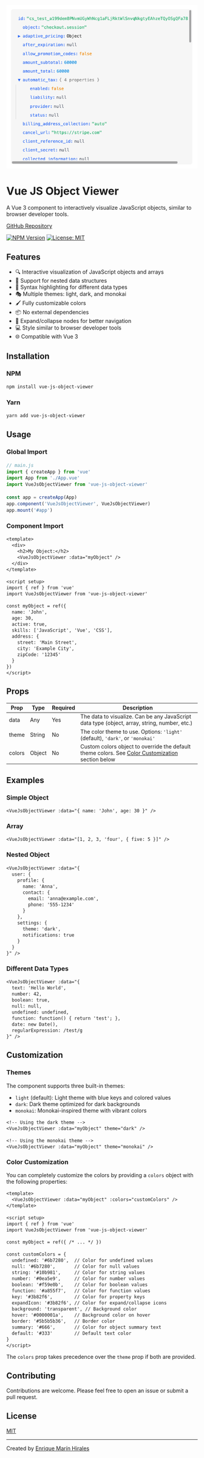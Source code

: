 ![Vue JS Object Viewer](https://github.com/enrique159/vue-js-object-viewer/blob/main/example.png?raw=true)

# Vue JS Object Viewer

A Vue 3 component to interactively visualize JavaScript objects, similar to browser developer tools.

[GitHub Repository](https://github.com/enrique159/vue-js-object-viewer)

[![NPM Version](https://img.shields.io/npm/v/vue-js-object-viewer.svg)](https://www.npmjs.com/package/vue-js-object-viewer)
[![License: MIT](https://img.shields.io/badge/License-MIT-yellow.svg)](https://opensource.org/licenses/MIT)

## Features

- 🔍 Interactive visualization of JavaScript objects and arrays
- 🌳 Support for nested data structures
- 🎨 Syntax highlighting for different data types
- 🎭 Multiple themes: light, dark, and monokai
- 🖌️ Fully customizable colors
- 📦 No external dependencies
- 🔄 Expand/collapse nodes for better navigation
- 💻 Style similar to browser developer tools
- 🌐 Compatible with Vue 3

## Installation

### NPM

```bash
npm install vue-js-object-viewer
```

### Yarn

```bash
yarn add vue-js-object-viewer
```

## Usage

### Global Import

```javascript
// main.js
import { createApp } from 'vue'
import App from './App.vue'
import VueJsObjectViewer from 'vue-js-object-viewer'

const app = createApp(App)
app.component('VueJsObjectViewer', VueJsObjectViewer)
app.mount('#app')
```

### Component Import

```vue
<template>
  <div>
    <h2>My Object:</h2>
    <VueJsObjectViewer :data="myObject" />
  </div>
</template>

<script setup>
import { ref } from 'vue'
import VueJsObjectViewer from 'vue-js-object-viewer'

const myObject = ref({
  name: 'John',
  age: 30,
  active: true,
  skills: ['JavaScript', 'Vue', 'CSS'],
  address: {
    street: 'Main Street',
    city: 'Example City',
    zipCode: '12345'
  }
})
</script>
```

## Props

| Prop | Type | Required | Description |
|------|------|----------|-------------|
| data | Any | Yes | The data to visualize. Can be any JavaScript data type (object, array, string, number, etc.) |
| theme | String | No | The color theme to use. Options: `'light'` (default), `'dark'`, or `'monokai'` |
| colors | Object | No | Custom colors object to override the default theme colors. See [Color Customization](#color-customization) section below |

## Examples

### Simple Object

```vue
<VueJsObjectViewer :data="{ name: 'John', age: 30 }" />
```

### Array

```vue
<VueJsObjectViewer :data="[1, 2, 3, 'four', { five: 5 }]" />
```

### Nested Object

```vue
<VueJsObjectViewer :data="{
  user: {
    profile: {
      name: 'Anna',
      contact: {
        email: 'anna@example.com',
        phone: '555-1234'
      }
    },
    settings: {
      theme: 'dark',
      notifications: true
    }
  }
}" />
```

### Different Data Types

```vue
<VueJsObjectViewer :data="{
  text: 'Hello World',
  number: 42,
  boolean: true,
  null: null,
  undefined: undefined,
  function: function() { return 'test'; },
  date: new Date(),
  regularExpression: /test/g
}" />
```

## Customization

### Themes

The component supports three built-in themes:

- `light` (default): Light theme with blue keys and colored values
- `dark`: Dark theme optimized for dark backgrounds
- `monokai`: Monokai-inspired theme with vibrant colors

```vue
<!-- Using the dark theme -->
<VueJsObjectViewer :data="myObject" theme="dark" />

<!-- Using the monokai theme -->
<VueJsObjectViewer :data="myObject" theme="monokai" />
```

### Color Customization

You can completely customize the colors by providing a `colors` object with the following properties:

```vue
<template>
  <VueJsObjectViewer :data="myObject" :colors="customColors" />
</template>

<script setup>
import { ref } from 'vue'
import VueJsObjectViewer from 'vue-js-object-viewer'

const myObject = ref({ /* ... */ })

const customColors = {
  undefined: '#6b7280',  // Color for undefined values
  null: '#6b7280',       // Color for null values
  string: '#10b981',     // Color for string values
  number: '#0ea5e9',     // Color for number values
  boolean: '#f59e0b',    // Color for boolean values
  function: '#a855f7',   // Color for function values
  key: '#3b82f6',        // Color for property keys
  expandIcon: '#3b82f6', // Color for expand/collapse icons
  background: 'transparent', // Background color
  hover: '#0000001a',    // Background color on hover
  border: '#5b5b5b36',   // Border color
  summary: '#666',       // Color for object summary text
  default: '#333'        // Default text color
}
</script>
```

The `colors` prop takes precedence over the `theme` prop if both are provided.

## Contributing

Contributions are welcome. Please feel free to open an issue or submit a pull request.

## License

[MIT](LICENSE)

---

Created by [Enrique Marín Hirales](https://github.com/enrique159)
